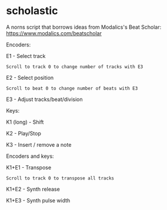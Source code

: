 # scholastic
A norns script that borrows ideas from Modalics's Beat Scholar:
https://www.modalics.com/beatscholar

Encoders:

E1 - Select track

	Scroll to track 0 to change number of tracks with E3
E2 - Select position

	Scroll to beat 0 to change number of beats with E3
E3 - Adjust tracks/beat/division

Keys:

K1 (long) - Shift

K2 - Play/Stop

K3 - Insert / remove a note

Encoders and keys:

K1+E1 - Transpose

	Scroll to track 0 to transpose all tracks
K1+E2 - Synth release

K1+E3 - Synth pulse width

